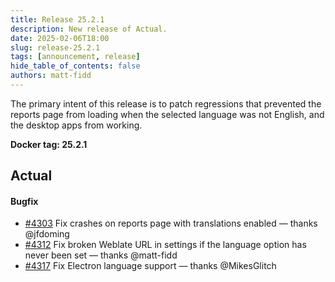 ```yaml
---
title: Release 25.2.1
description: New release of Actual.
date: 2025-02-06T18:00
slug: release-25.2.1
tags: [announcement, release]
hide_table_of_contents: false
authors: matt-fidd
---
```


The primary intent of this release is to patch regressions that prevented the reports page from loading when the selected language was not English, and the desktop apps from working.

<!--truncate-->

**Docker tag: 25.2.1**

## Actual

#### Bugfix

- [#4303](https://github.com/actualbudget/actual/pull/4303) Fix crashes on reports page with translations enabled — thanks @jfdoming
- [#4312](https://github.com/actualbudget/actual/pull/4312) Fix broken Weblate URL in settings if the language option has never been set — thanks @matt-fidd
- [#4317](https://github.com/actualbudget/actual/pull/4317) Fix Electron language support — thanks @MikesGlitch
